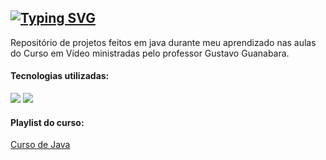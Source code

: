 <h2> <a href="https://git.io/typing-svg"><img src="https://readme-typing-svg.herokuapp.com/?color=e269c7&size=30&center=true&vCenter=true&font=Paytone+One&duration=1&repeat=false&random=false&width=1000&lines=Curso+de+Java" alt="Typing SVG" /></a></h2>

Repositório de projetos feitos em java durante meu aprendizado nas aulas do Curso em Vídeo ministradas pelo professor Gustavo Guanabara.

#### Tecnologias utilizadas:
<img src="https://img.shields.io/badge/Java-ED8B00?style=for-the-badge&logo=openjdk&logoColor=white" /> <img src="https://img.shields.io/badge/NetBeansIDE-1B6AC6?style=for-the-badge&logo=apache-netbeans-ide&logoColor=white" />


#### Playlist do curso: 
[Curso de Java](https://www.youtube.com/watch?v=sTX0UEplF54&list=PLHz_AreHm4dkI2ZdjTwZA4mPMxWTfNSpR&ab_channel=CursoemV%C3%ADdeo)
 
